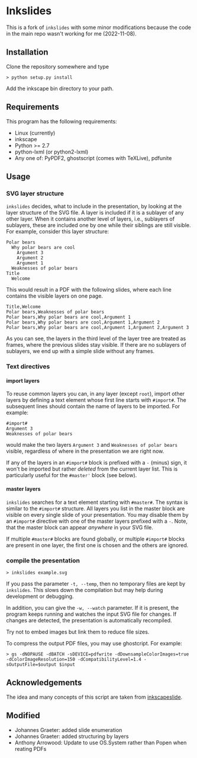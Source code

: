 # Inkslides

This is a fork of `inkslides` with some minor modifications because the code in the main repo wasn't working for me (2022-11-08). 

## Installation

Clone the repository somewhere and type

```
> python setup.py install
```

Add the inkscape bin directory to your path.  

## Requirements

This program has the following requirements:

  * Linux (currently)
  * inkscape
  * Python >= 2.7
  * python-lxml (or python2-lxml)
  * Any one of: PyPDF2, ghostscript (comes with TeXLive), pdfunite

## Usage

### SVG layer structure

`inkslides` decides, what to include in the presentation, by looking at the 
layer structure of the SVG file. A layer is included if it is a sublayer of 
any other layer. When it contains another level of layers, i.e., sublayers 
of sublayers, these are included one by one while their siblings are still 
visible. For example, consider this layer structure:

```
Polar bears
  Why polar bears are cool
    Argument 3
    Argument 2
    Argument 1
  Weaknesses of polar bears
Title
  Welcome
```

This would result in a PDF with the following slides, where each line contains 
the visible layers on one page.

```
Title,Welcome
Polar bears,Weaknesses of polar bears
Polar bears,Why polar bears are cool,Argument 1
Polar bears,Why polar bears are cool,Argument 1,Argument 2
Polar bears,Why polar bears are cool,Argument 1,Argument 2,Argument 3
```

As you can see, the layers in the third level of the layer tree are treated as 
frames, where the previous slides stay visible. If there are no sublayers of 
sublayers, we end up with a simple slide without any frames.

### Text directives

#### import layers 

To reuse common layers you can, in any layer (except `root`), import 
other layers by defining a text element whose first line starts with `#import#`. 
The subsequent lines should contain the name of layers to be imported. For 
example:

```
#import#
Argument 3
Weaknesses of polar bears
```

would make the two layers `Argument 3` and `Weaknesses of polar bears` visible,
regardless of where in the presentation we are right now. 

If any of the layers in an `#import#` block is prefixed with a `-` (minus) sign, 
it won't be imported but rather _deleted_ from the current layer list. This is 
particularly useful for the `#master'` block (see below).

#### master layers

`inkslides` searches for a text element starting with `#master#`. The syntax is 
similar to the `#import#` structure. All layers you list in the master block are 
visible on every single slide of your presentation. You may disable them by an 
`#import#` directive with one of the master layers prefixed with a `-`. Note, 
that the master block can appear _anywhere_ in your SVG file. 

If multiple `#master#` blocks are found globally, or multiple `#import#` blocks 
are present in one layer, the first one is chosen and the others are ignored. 

### compile the presentation

```
> inkslides example.svg
```

If you pass the parameter `-t, --temp`, then no temporary files are
kept by `inkslides`. This slows down the compilation but may help during 
development or debugging.

In addition, you can give the `-w, --watch` parameter. If it is 
present, the program keeps running and watches the input SVG file for 
changes. If changes are detected, the presentation is automatically recompiled.

Try not to embed images but link them to reduce file sizes.

To compress the output PDF files, you may use ghostcript. For example:

```
> gs -dNOPAUSE -dBATCH -sDEVICE=pdfwrite -dDownsampleColorImages=true -dColorImageResolution=150 -dCompatibilityLevel=1.4 -sOutputFile=$output $input

```

## Acknowledgements

The idea and many concepts of this script are taken from 
[inkscapeslide](https://github.com/abourget/inkscapeslide).

## Modified

  * Johannes Graeter: added slide enumeration
  * Johannes Graeter: added structuring by layers
  * Anthony Arrowood: Update to use OS.System rather than Popen when reating PDFs
